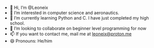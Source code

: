 - 👋 Hi, I’m @Leoneix
- 👀 I’m interested in computer science and aeronautics.
- 🌱 I’m currently learning Python and C. I have just completed my high school.
- 💞️ I’m looking to collaborate on beginner level programming for now
- 📫 If you want to contact me, mail me at leoneix@proton.me
- 😄 Pronouns: He/him

<!---
Leoneix/Leoneix is a ✨ special ✨ repository because its `README.md` (this file) appears on your GitHub profile.
You can click the Preview link to take a look at your changes.
--->
